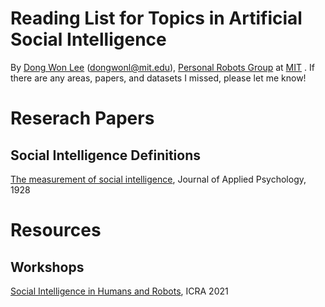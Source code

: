 
# Reading List for Topics in Artificial Social Intelligence
By [Dong Won Lee](https://dongwonl.com/) (dongwonl@mit.edu), [Personal Robots Group](https://www.media.mit.edu/groups/personal-robots/overview/) at [MIT](https://www.mit.edu/) . If there are any areas, papers, and datasets I missed, please let me know!

# Reserach Papers

## Social Intelligence Definitions

[The measurement of social intelligence](https://psycnet.apa.org/buy/1928-03750-001), Journal of Applied Psychology, 1928


# Resources

## Workshops

[Social Intelligence in Humans and Robots](https://social-intelligence-human-ai.github.io/), ICRA 2021
